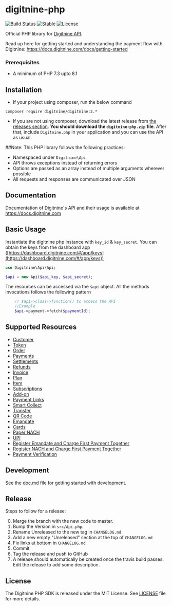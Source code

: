 # digitnine-php

[![Build Status](https://travis-ci.org/digitnine/digitnine-php.svg?branch=master)](https://travis-ci.org/digitnine/digitnine-php) [![Stable](https://img.shields.io/badge/stable-v2.8.0-blue.svg)](https://packagist.org/packages/digitnine/digitnine#2.8.0) [![License](https://poser.pugx.org/digitnine/digitnine/license.svg)](https://packagist.org/packages/digitnine/digitnine)

Official PHP library for [Digitnine API](https://docs.digitnine.com/docs/payments).

Read up here for getting started and understanding the payment flow with Digitnine: <https://docs.digitnine.com/docs/getting-started>

### Prerequisites
- A minimum of PHP 7.3 upto 8.1


## Installation

-   If your project using composer, run the below command

```
composer require digitnine/digitnine:2.*
```

- If you are not using composer, download the latest release from [the releases section](https://github.com/digitnine/digitnine-php/releases).
    **You should download the `digitnine-php.zip` file**.
    After that, include `Digitnine.php` in your application and you can use the API as usual.

##Note:
This PHP library follows the following practices:

- Namespaced under `Digitnine\Api`
- API throws exceptions instead of returning errors
- Options are passed as an array instead of multiple arguments wherever possible
- All requests and responses are communicated over JSON

## Documentation

Documentation of Digitnine's API and their usage is available at <https://docs.digitnine.com>

## Basic Usage

Instantiate the digitnine php instance with `key_id` & `key_secret`. You can obtain the keys from the dashboard app ([https://dashboard.digitnine.com/#/app/keys](https://dashboard.digitnine.com/#/app/keys))

```php
use Digitnine\Api\Api;

$api = new Api($api_key, $api_secret);
```

The resources can be accessed via the `$api` object. All the methods invocations follows the following pattern

```php
    // $api->class->function() to access the API
    //Example
    $api->payment->fetch($paymentId);
```
## Supported Resources
- [Customer](documents/customer.md)
- [Token](documents/token.md)
- [Order](documents/order.md)
- [Payments](documents/payment.md)
- [Settlements](documents/settlement.md)
- [Refunds](documents/refund.md)
- [Invoice](documents/invoice.md)
- [Plan](documents/plan.md)
- [Item](documents/item.md)
- [Subscriptions](documents/subscription.md)
- [Add-on](documents/addon.md)
- [Payment Links](documents/paymentLink.md)
- [Smart Collect](documents/virtualaccount.md)
- [Transfer](documents/transfer.md)
- [QR Code](documents/qrcode.md)
- [Emandate](documents/emandate.md)
- [Cards](documents/card.md)
- [Paper NACH](documents/papernach.md)
- [UPI](documents/upi.md)
- [Register Emandate and Charge First Payment Together](documents/registeremandate.md)
- [Register NACH and Charge First Payment Together](documents/registernach.md)
- [Payment Verification](documents/paymentVerfication.md)

## Development

See the [doc.md](doc.md) file for getting started with development.

## Release

Steps to follow for a release:

0. Merge the branch with the new code to master.
1. Bump the Version in `src/Api.php`.
2. Rename Unreleased to the new tag in `CHANGELOG.md`
3. Add a new empty "Unreleased" section at the top of `CHANGELOG.md`
4. Fix links at bottom in `CHANGELOG.md`
5. Commit
6. Tag the release and push to GitHub
7. A release should automatically be created once the travis build passes. Edit the release to add some description.

## License

The Digitnine PHP SDK is released under the MIT License. See [LICENSE](LICENSE) file for more details.